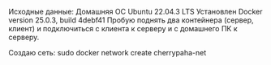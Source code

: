 Исходные данные:
Домашняя ОС Ubuntu 22.04.3 LTS
Установлен Docker version 25.0.3, build 4debf41
Пробую поднять два контейнера (сервер, клиент) и подключиться с клиента к серверу и с домашнего ПК к серверу.

Создаю сеть:
	sudo docker network create cherrypaha-net
	
